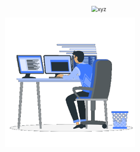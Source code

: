 <p align="center"><img src="https://github-readme-streak-stats.herokuapp.com/?user=Tomas-Kozak&theme=violet-punch" alt="xyz" /></p>


<div align="center" style="display: flex; justify-content: space-between; align: center;">
<picture> <img align="center" src="https://github.com/Tomas-Kozak/Tomas-Kozak/blob/main/gif.gif" width=350px></picture>
</div>
